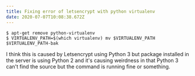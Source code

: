 ```yaml
---
title: Fixing error of letsencrypt with python virtualenv
date: 2020-07-07T10:08:38.672Z
---
```

```
$ apt-get remove python-virtualenv
$ VIRTUALENV_PATH=$(which virtualenv) mv $VIRTUALENV_PATH $VIRTUALENV_PATH-bak
```

I think this is caused by Letsencrypt using Python 3 but package installed in the server is using Python 2 and it's causing weirdness in that Python 3 can't find the source but the command is running fine or something.